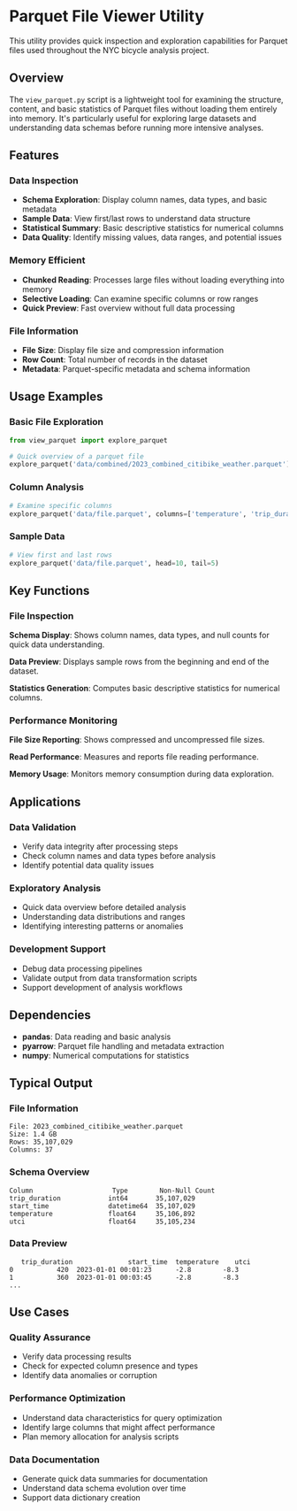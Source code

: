 # Parquet File Viewer Utility

This utility provides quick inspection and exploration capabilities for Parquet files used throughout the NYC bicycle analysis project.

## Overview

The `view_parquet.py` script is a lightweight tool for examining the structure, content, and basic statistics of Parquet files without loading them entirely into memory. It's particularly useful for exploring large datasets and understanding data schemas before running more intensive analyses.

## Features

### Data Inspection
- **Schema Exploration**: Display column names, data types, and basic metadata
- **Sample Data**: View first/last rows to understand data structure
- **Statistical Summary**: Basic descriptive statistics for numerical columns
- **Data Quality**: Identify missing values, data ranges, and potential issues

### Memory Efficient
- **Chunked Reading**: Processes large files without loading everything into memory
- **Selective Loading**: Can examine specific columns or row ranges
- **Quick Preview**: Fast overview without full data processing

### File Information
- **File Size**: Display file size and compression information
- **Row Count**: Total number of records in the dataset
- **Metadata**: Parquet-specific metadata and schema information

## Usage Examples

### Basic File Exploration
```python
from view_parquet import explore_parquet

# Quick overview of a parquet file
explore_parquet('data/combined/2023_combined_citibike_weather.parquet')
```

### Column Analysis
```python
# Examine specific columns
explore_parquet('data/file.parquet', columns=['temperature', 'trip_duration'])
```

### Sample Data
```python
# View first and last rows
explore_parquet('data/file.parquet', head=10, tail=5)
```

## Key Functions

### File Inspection
**Schema Display**: Shows column names, data types, and null counts for quick data understanding.

**Data Preview**: Displays sample rows from the beginning and end of the dataset.

**Statistics Generation**: Computes basic descriptive statistics for numerical columns.

### Performance Monitoring
**File Size Reporting**: Shows compressed and uncompressed file sizes.

**Read Performance**: Measures and reports file reading performance.

**Memory Usage**: Monitors memory consumption during data exploration.

## Applications

### Data Validation
- Verify data integrity after processing steps
- Check column names and data types before analysis
- Identify potential data quality issues

### Exploratory Analysis
- Quick data overview before detailed analysis
- Understanding data distributions and ranges
- Identifying interesting patterns or anomalies

### Development Support
- Debug data processing pipelines
- Validate output from data transformation scripts
- Support development of analysis workflows

## Dependencies

- **pandas**: Data reading and basic analysis
- **pyarrow**: Parquet file handling and metadata extraction
- **numpy**: Numerical computations for statistics

## Typical Output

### File Information
```
File: 2023_combined_citibike_weather.parquet
Size: 1.4 GB
Rows: 35,107,029
Columns: 37
```

### Schema Overview
```
Column                    Type        Non-Null Count
trip_duration            int64       35,107,029
start_time               datetime64  35,107,029
temperature              float64     35,106,892
utci                     float64     35,105,234
```

### Data Preview
```
   trip_duration              start_time  temperature    utci
0           420  2023-01-01 00:01:23      -2.8        -8.3
1           360  2023-01-01 00:03:45      -2.8        -8.3
...
```

## Use Cases

### Quality Assurance
- Verify data processing results
- Check for expected column presence and types
- Identify data anomalies or corruption

### Performance Optimization
- Understand data characteristics for query optimization
- Identify large columns that might affect performance
- Plan memory allocation for analysis scripts

### Data Documentation
- Generate quick data summaries for documentation
- Understand data schema evolution over time
- Support data dictionary creation 